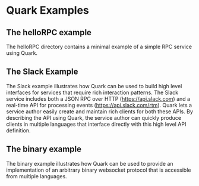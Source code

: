 # Quark Examples

## The helloRPC example

The helloRPC directory contains a minimal example of a simple RPC
service using Quark.

## The Slack Example

The Slack example illustrates how Quark can be used to build high
level interfaces for services that require rich interaction
patterns. The Slack service includes both a JSON RPC over HTTP
(https://api.slack.com) and a real-time API for processing events
(https://api.slack.com/rtm). Quark lets a service author easily create
and maintain rich clients for both these APIs. By describing the API
using Quark, the service author can quickly produce clients in
multiple languages that interface directly with this high level API
definition.

## The binary example

The binary example illustrates how Quark can be used to provide an
implementation of an arbitrary binary websocket protocol that is
accessible from multiple languages.

